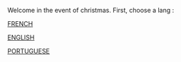 Welcome in the event of christmas. First, choose a lang :

[FRENCH](./fr/premiere-epreuve)

[ENGLISH](./en/formulaire.php)

[PORTUGUESE](./po/main)